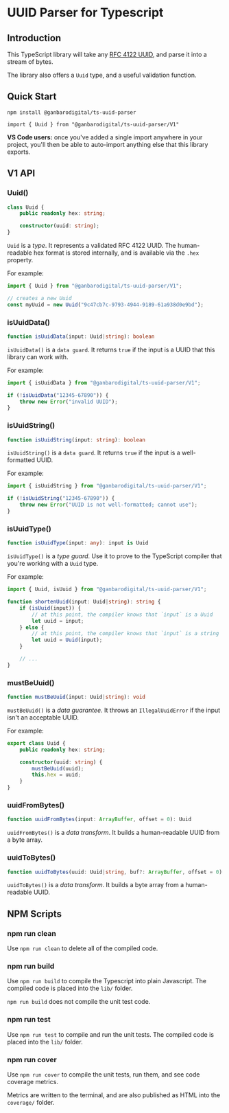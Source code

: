 # UUID Parser for Typescript

## Introduction

This TypeScript library will take any [RFC 4122 UUID](http://www.ietf.org/rfc/rfc4122.txt), and parse it into a stream of bytes.

The library also offers a `Uuid` type, and a useful validation function.

## Quick Start

```
npm install @ganbarodigital/ts-uuid-parser
```

```
import { Uuid } from "@ganbarodigital/ts-uuid-parser/V1"
```

__VS Code users:__ once you've added a single import anywhere in your project, you'll then be able to auto-import anything else that this library exports.

## V1 API

### Uuid()

```typescript
class Uuid {
    public readonly hex: string;

    constructor(uuid: string);
}
```

`Uuid` is a _type_. It represents a validated RFC 4122 UUID. The human-readable hex format is stored internally, and is available via the `.hex` property.

For example:

```typescript
import { Uuid } from "@ganbarodigital/ts-uuid-parser/V1";

// creates a new Uuid
const myUuid = new Uuid("9c47cb7c-9793-4944-9189-61a938d0e9bd");
```

### isUuidData()

```typescript
function isUuidData(input: Uuid|string): boolean
```

`isUuidData()` is a `data guard`. It returns `true` if the input is a UUID that this library can work with.

For example:

```typescript
import { isUuidData } from "@ganbarodigital/ts-uuid-parser/V1";

if (!isUuidData("12345-67890")) {
    throw new Error("invalid UUID");
}
```

### isUuidString()

```typescript
function isUuidString(input: string): boolean
```

`isUuidString()` is a `data guard`. It returns `true` if the input is a well-formatted UUID.

For example:

```typescript
import { isUuidString } from "@ganbarodigital/ts-uuid-parser/V1";

if (!isUuidString("12345-67890")) {
    throw new Error("UUID is not well-formatted; cannot use");
}
```

### isUuidType()

```typescript
function isUuidType(input: any): input is Uuid
```

`isUuidType()` is a _type guard_. Use it to prove to the TypeScript compiler that you're working with a `Uuid` type.

For example:

```typescript
import { Uuid, isUuid } from "@ganbarodigital/ts-uuid-parser/V1";

function shortenUuid(input: Uuid|string): string {
    if (isUuid(input)) {
        // at this point, the compiler knows that `input` is a Uuid
        let uuid = input;
    } else {
        // at this point, the compiler knows that `input` is a string
        let uuid = Uuid(input);
    }

    // ...
}
```

### mustBeUuid()

```typescript
function mustBeUuid(input: Uuid|string): void
```

`mustBeUuid()` is a _data guarantee_. It throws an `IllegalUuidError` if the input isn't an acceptable UUID.

For example:

```typescript
export class Uuid {
    public readonly hex: string;

    constructor(uuid: string) {
        mustBeUuid(uuid);
        this.hex = uuid;
    }
}
```

### uuidFromBytes()

```typescript
function uuidFromBytes(input: ArrayBuffer, offset = 0): Uuid
```

`uuidFromBytes()` is a _data transform_. It builds a human-readable UUID from a byte array.

### uuidToBytes()

```typescript
function uuidToBytes(uuid: Uuid|string, buf?: ArrayBuffer, offset = 0): ArrayBuffer

```

`uuidToBytes()` is a _data transform_. It builds a byte array from a human-readable UUID.

## NPM Scripts

### npm run clean

Use `npm run clean` to delete all of the compiled code.

### npm run build

Use `npm run build` to compile the Typescript into plain Javascript. The compiled code is placed into the `lib/` folder.

`npm run build` does not compile the unit test code.

### npm run test

Use `npm run test` to compile and run the unit tests. The compiled code is placed into the `lib/` folder.

### npm run cover

Use `npm run cover` to compile the unit tests, run them, and see code coverage metrics.

Metrics are written to the terminal, and are also published as HTML into the `coverage/` folder.